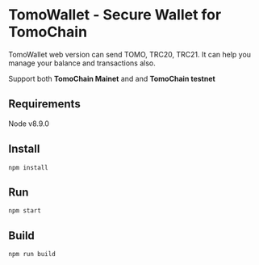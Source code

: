 # TomoWallet - Secure Wallet for TomoChain
TomoWallet web version can send TOMO, TRC20, TRC21. It can help you manage your balance and transactions also.

Support both **TomoChain Mainet** and and **TomoChain testnet**

## Requirements
Node v8.9.0

## Install
`npm install`

## Run
`npm start`

## Build
`npm run build`